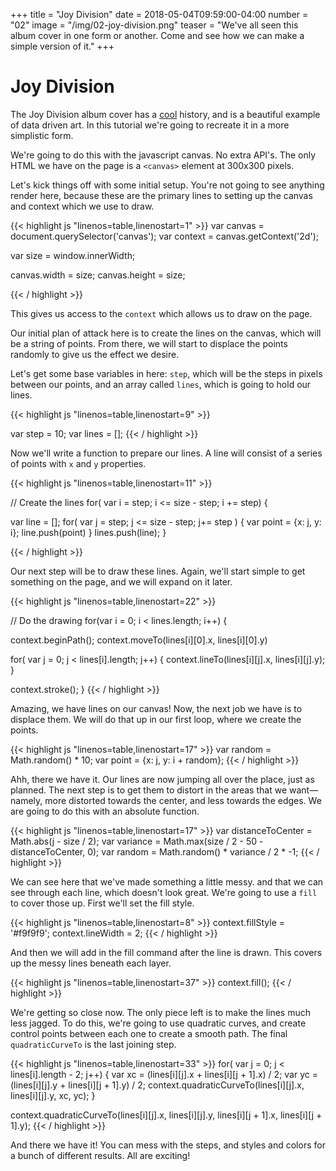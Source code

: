 +++
title = "Joy Division"
date = 2018-05-04T09:59:00-04:00
number = "02"
image = "/img/02-joy-division.png"
teaser = "We've all seen this album cover in one form or another. Come and see how we can make a simple version of it."
+++

# Joy Division


The Joy Division album cover has a [cool](https://blogs.scientificamerican.com/sa-visual/pop-culture-pulsar-origin-story-of-joy-division-s-unknown-pleasures-album-cover-video/) history, and is a beautiful example of data driven art. In this tutorial we're going to recreate it in a more simplistic form.

We're going to do this with the javascript canvas. No extra API's. The only HTML we have on the page is a `<canvas>` element at 300x300 pixels.

Let's kick things off with some initial setup. You're not going to see anything render here, because these are the primary lines to setting up the canvas and context which we use to draw.

<div id="tmd-1" class="tmd-trigger" data-from="0" data-action="replace" data-to="all">
{{< highlight js "linenos=table,linenostart=1" >}}
var canvas = document.querySelector('canvas');
var context = canvas.getContext('2d');

var size = window.innerWidth;

canvas.width = size;
canvas.height = size;
 
{{< / highlight >}}
</div>

This gives us access to the `context` which allows us to draw on the page. 

Our initial plan of attack here is to create the lines on the canvas, which will be a string of points. From there, we will start to displace the points randomly to give us the effect we desire.

Let's get some base variables in here: `step`, which will be the steps in pixels between our points, and an array called `lines`, which is going to hold our lines.

<div id="tmd-2" class="tmd-trigger" data-from="9" data-action="replace" data-to="all">
{{< highlight js "linenos=table,linenostart=9" >}}

var step = 10;
var lines = [];
{{< / highlight >}}
</div>

Now we'll write a function to prepare our lines. A line will consist of a series of points with `x` and `y` properties.

<div id="tmd-3" class="tmd-trigger" data-from="15" data-action="replace" data-to="all">
{{< highlight js "linenos=table,linenostart=11" >}}
  
// Create the lines
for( var i = step; i <= size - step; i += step) {
    
  var line = [];
  for( var j = step; j <= size - step; j+= step ) {
    var point = {x: j, y: i};
    line.push(point)
  } 
  lines.push(line);
}

{{< / highlight >}}
</div>

Our next step will be to draw these lines. Again, we'll start simple to get something on the page, and we will expand on it later.

<div id="tmd-4" class="tmd-trigger" data-from="24" data-action="replace" data-to="all">
{{< highlight js "linenos=table,linenostart=22" >}}
  
// Do the drawing
for(var i = 0; i < lines.length; i++) {

  context.beginPath();
  context.moveTo(lines[i][0].x, lines[i][0].y)
  
  for( var j = 0; j < lines[i].length; j++) {
    context.lineTo(lines[i][j].x, lines[i][j].y);
  }

  context.stroke();
}
{{< / highlight >}}
</div>

Amazing, we have lines on our canvas! Now, the next job we have is to displace them. We will do that up in our first loop, where we create the points. 

<div id="tmd-5" class="tmd-trigger" data-from="17" data-action="replace" data-to="18">
{{< highlight js "linenos=table,linenostart=17" >}}
  var random = Math.random() * 10;
    var point = {x: j, y: i + random};
{{< / highlight >}}
</div>

Ahh, there we have it. Our lines are now jumping all over the place, just as planned. The next step is to get them to distort in the areas that we want—namely, more distorted towards the center, and less towards the edges. We are going to do this with an absolute function.

<div id="tmd-5" class="tmd-trigger" data-from="17" data-action="replace" data-to="18">
{{< highlight js "linenos=table,linenostart=17" >}}
    var distanceToCenter = Math.abs(j - size / 2);
    var variance = Math.max(size / 2 - 50 - distanceToCenter, 0);
    var random = Math.random() * variance / 2 * -1;
{{< / highlight >}}
</div>

We can see here that we've made something a little messy. and that we can see through each line, which doesn't look great. We're going to use a `fill` to cover those up. First we'll set the fill style.

<div id="tmd-6" class="tmd-trigger" data-from="8" data-action="inject" data-to="8">
{{< highlight js "linenos=table,linenostart=8" >}}
context.fillStyle = '#f9f9f9';
context.lineWidth = 2;
{{< / highlight >}}
</div>

And then we will add in the fill command after the line is drawn. This covers up the messy lines beneath each layer.

<div id="tmd-7" class="tmd-trigger" data-from="37" data-action="inject" data-to="37">
{{< highlight js "linenos=table,linenostart=37" >}}
  context.fill();
{{< / highlight >}}
</div>

We're getting so close now. The only piece left is to make the lines much less jagged. To do this, we're going to use quadratic curves, and create control points between each one to create a smooth path. The final `quadraticCurveTo` is the last joining step.

<div id="tmd-8" class="tmd-trigger" data-from="33" data-action="replace" data-to="37">
{{< highlight js "linenos=table,linenostart=33" >}}
  for( var j = 0; j < lines[i].length - 2; j++) {
    var xc = (lines[i][j].x + lines[i][j + 1].x) / 2;
    var yc = (lines[i][j].y + lines[i][j + 1].y) / 2;
    context.quadraticCurveTo(lines[i][j].x, lines[i][j].y, xc, yc);
  }

  context.quadraticCurveTo(lines[i][j].x, lines[i][j].y, lines[i][j + 1].x, lines[i][j + 1].y);
{{< / highlight >}}
</div>

And there we have it! You can mess with the steps, and styles and colors for a bunch of different results. All are exciting!